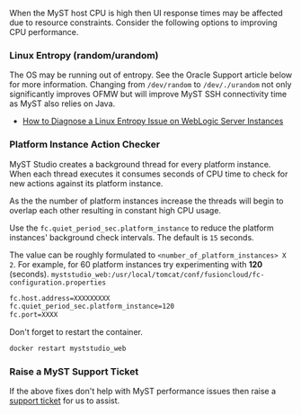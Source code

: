 When the MyST host CPU is high then UI response times may be affected due to resource constraints. Consider the following options to improving CPU performance.

### Linux Entropy (random/urandom)
The OS may be running out of entropy. See the Oracle Support article below for more information. Changing from `/dev/random` to `/dev/./urandom` not only significantly improves OFMW but will improve MyST SSH connectivity time as MyST also relies on Java.
* [How to Diagnose a Linux Entropy Issue on WebLogic Server Instances](https://support.oracle.com/epmos/faces/DocumentDisplay?id=1574979.1)

### Platform Instance Action Checker
MyST Studio creates a background thread for every platform instance. When each thread executes it consumes seconds of CPU time to check for new actions against its platform instance.

As the the number of platform instances increase the threads will begin to overlap each other resulting in constant high CPU usage.

Use the `fc.quiet_period_sec.platform_instance` to reduce the platform instances' background check intervals. The default is `15` seconds.

The value can be roughly formulated to `<number_of_platform_instances> X 2`. For example, for 60 platform instances try experimenting with **120** (seconds).
`myststudio_web:/usr/local/tomcat/conf/fusioncloud/fc-configuration.properties`

```bash
fc.host.address=XXXXXXXXX
fc.quiet_period_sec.platform_instance=120
fc.port=XXXX
```

Don't forget to restart the container.
```bash
docker restart myststudio_web
```

### Raise a MyST Support Ticket
If the above fixes don't help with MyST performance issues then raise a [support ticket](https://support.rubiconred.com) for us to assist.